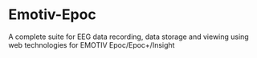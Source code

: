 # Emotiv-Epoc
A complete suite for EEG data recording, data storage and viewing using web technologies for EMOTIV Epoc/Epoc+/Insight 
